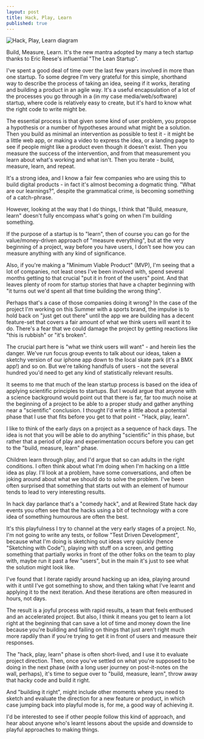 ```yaml
--- 
layout: post
title: Hack, Play, Learn
published: true
---
```

<img class="full-width" src="/images/hack-play-learn.png" alt="Hack, Play, Learn diagram" />

Build, Measure, Learn. It's the new mantra adopted by many a tech startup thanks to Eric Reese's influential "The Lean Startup".

I've spent a good deal of time over the last few years involved in more than one startup. To some degree I'm very grateful for this simple, shorthand way to describe the process of taking an idea, seeing if it works, iterating and building a product in an agile way. It's a useful encapsulation of a lot of the processes you go through in a (in my case media/web/software) startup, where code is relatively easy to create, but it's hard to know what the right code to write might be.

The essential process is that given some kind of user problem, you propose a hypothesis or a number of hypotheses around what might be a solution. Then you build as minimal an intervention as possible to test it - it might be a little web app, or making a video to express the idea, or a landing page to see if people might like a product even though it doesn't exist. Then you measure the success of the intervention, and from that measurement you learn about what's working and what isn't. Then you iterate - build, measure, learn, and repeat.

It's a strong idea, and I know a fair few companies who are using this to build digital products - in fact it's almost becoming a dogmatic thing. "What are our learnings?", despite the grammatical crime, is becoming something of a catch-phrase.

However, looking at the way that I do things, I think that "Build, measure, learn" doesn't fully encompass what's going on when I'm building something.

If the purpose of a startup is to "learn", then of course you can go for the value/money-driven approach of "measure everything", but at the very beginning of a project, way before you have users, I don't see how you can measure anything with any kind of significance.

Also, if you're making a "Minimum Viable Product" (MVP), I'm seeing that a lot of companies, not least ones I've been involved with, spend several months getting to that crucial "put it in front of the users" point. And that leaves plenty of room for startup stories that have a chapter beginning with "it turns out we'd spent all that time building the wrong thing".

Perhaps that's a case of those companies doing it wrong? In the case of the project I'm working on this Summer with a sports brand, the impulse is to hold back on "just get out there" until the app we are building has a decent feature-set that covers a fair amount of what we think users will want it to do. There's a fear that we could damage the project by getting reactions like "this is rubbish" or "it's broken".

The crucial part here is "what we think users will want" - and herein lies the danger. We've run focus group events to talk about our ideas, taken a sketchy version of our iphone app down to the local skate park (it's a BMX app!) and so on. But we're talking handfuls of users - not the several hundred you'd need to get any kind of statistically relevant results.

It seems to me that much of the lean startup process is based on the idea of applying scientific principles to startups. But I would argue that anyone with a science background would point out that there is far, far too much noise at the beginning of a project to be able to a proper study and gather anything near a "scientific" conclusion. I thought I'd write a little about a potential phase that I use that fits before you get to that point - "Hack, play, learn".

I like to think of the early days on a project as a sequence of hack days. The idea is not that you will be able to do anything "scientific" in this phase, but rather that a period of play and experimentation occurs before you can get to the "build, measure, learn" phase. 

Children learn through play, and I'd argue that so can adults in the right conditions. I often think about what I'm doing when I'm hacking on a little idea as play. I'll look at a problem, have some conversations, and often be joking around about what we should do to solve the problem. I've been often surprised that something that starts out with an element of humour tends to lead to very interesting results. 

In hack day parlance that's a "comedy hack", and at Rewired State hack day events you often see that the hacks using a bit of technology with a core idea of something humourous are often the best.

It's this playfulness I try to channel at the very early stages of a project. No, I'm not going to write any tests, or follow "Test Driven Development", because what I'm doing is sketching out ideas very quickly (hence "Sketching with Code"), playing with stuff on a screen, and getting something that partially works in front of the other folks on the team to play with, maybe run it past a few "users", but in the main it's just to see what the solution might look like. 

I've found that I iterate rapidly around hacking up an idea, playing around with it until I've got something to show, and then taking what I've learnt and applying it to the next iteration. And these iterations are often measured in hours, not days.

The result is a joyful process with rapid results, a team that feels enthused and an accelerated project. But also, I think it means you get to learn a lot right at the beginning that can save a lot of time and money down the line because you're building and failing on things that just aren't right much more rapdily than if you're trying to get it in front of users and measure their responses.

The "hack, play, learn" phase is often short-lived, and I use it to evaluate project direction. Then, once you've settled on what you're supposed to be doing in the next phase (with a long user journey on post-it-notes on the wall, perhaps), it's time to segue over to "build, measure, learn", throw away that hacky code and build it right.

And "building it right", might include other moments where you need to sketch and evaluate the direction for a new feature or product, in which case jumping back into playful mode is, for me, a good way of achieving it.

I'd be interested to see if other people follow this kind of approach, and hear about anyone who's learnt lessons about the upside and downside to playful approaches to making things.